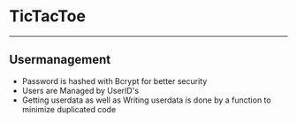# TicTacToe
___
## Usermanagement
- Password is hashed with Bcrypt for better security
- Users are Managed by UserID's
- Getting userdata as well as Writing userdata is done by a function to minimize duplicated code
